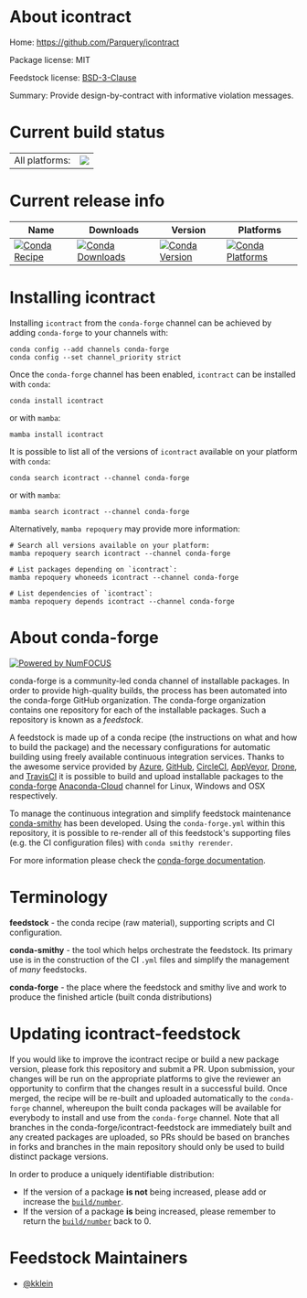 About icontract
===============

Home: https://github.com/Parquery/icontract

Package license: MIT

Feedstock license: [BSD-3-Clause](https://github.com/conda-forge/icontract-feedstock/blob/main/LICENSE.txt)

Summary: Provide design-by-contract with informative violation messages.

Current build status
====================


<table><tr><td>All platforms:</td>
    <td>
      <a href="https://dev.azure.com/conda-forge/feedstock-builds/_build/latest?definitionId=15457&branchName=main">
        <img src="https://dev.azure.com/conda-forge/feedstock-builds/_apis/build/status/icontract-feedstock?branchName=main">
      </a>
    </td>
  </tr>
</table>

Current release info
====================

| Name | Downloads | Version | Platforms |
| --- | --- | --- | --- |
| [![Conda Recipe](https://img.shields.io/badge/recipe-icontract-green.svg)](https://anaconda.org/conda-forge/icontract) | [![Conda Downloads](https://img.shields.io/conda/dn/conda-forge/icontract.svg)](https://anaconda.org/conda-forge/icontract) | [![Conda Version](https://img.shields.io/conda/vn/conda-forge/icontract.svg)](https://anaconda.org/conda-forge/icontract) | [![Conda Platforms](https://img.shields.io/conda/pn/conda-forge/icontract.svg)](https://anaconda.org/conda-forge/icontract) |

Installing icontract
====================

Installing `icontract` from the `conda-forge` channel can be achieved by adding `conda-forge` to your channels with:

```
conda config --add channels conda-forge
conda config --set channel_priority strict
```

Once the `conda-forge` channel has been enabled, `icontract` can be installed with `conda`:

```
conda install icontract
```

or with `mamba`:

```
mamba install icontract
```

It is possible to list all of the versions of `icontract` available on your platform with `conda`:

```
conda search icontract --channel conda-forge
```

or with `mamba`:

```
mamba search icontract --channel conda-forge
```

Alternatively, `mamba repoquery` may provide more information:

```
# Search all versions available on your platform:
mamba repoquery search icontract --channel conda-forge

# List packages depending on `icontract`:
mamba repoquery whoneeds icontract --channel conda-forge

# List dependencies of `icontract`:
mamba repoquery depends icontract --channel conda-forge
```


About conda-forge
=================

[![Powered by
NumFOCUS](https://img.shields.io/badge/powered%20by-NumFOCUS-orange.svg?style=flat&colorA=E1523D&colorB=007D8A)](https://numfocus.org)

conda-forge is a community-led conda channel of installable packages.
In order to provide high-quality builds, the process has been automated into the
conda-forge GitHub organization. The conda-forge organization contains one repository
for each of the installable packages. Such a repository is known as a *feedstock*.

A feedstock is made up of a conda recipe (the instructions on what and how to build
the package) and the necessary configurations for automatic building using freely
available continuous integration services. Thanks to the awesome service provided by
[Azure](https://azure.microsoft.com/en-us/services/devops/), [GitHub](https://github.com/),
[CircleCI](https://circleci.com/), [AppVeyor](https://www.appveyor.com/),
[Drone](https://cloud.drone.io/welcome), and [TravisCI](https://travis-ci.com/)
it is possible to build and upload installable packages to the
[conda-forge](https://anaconda.org/conda-forge) [Anaconda-Cloud](https://anaconda.org/)
channel for Linux, Windows and OSX respectively.

To manage the continuous integration and simplify feedstock maintenance
[conda-smithy](https://github.com/conda-forge/conda-smithy) has been developed.
Using the ``conda-forge.yml`` within this repository, it is possible to re-render all of
this feedstock's supporting files (e.g. the CI configuration files) with ``conda smithy rerender``.

For more information please check the [conda-forge documentation](https://conda-forge.org/docs/).

Terminology
===========

**feedstock** - the conda recipe (raw material), supporting scripts and CI configuration.

**conda-smithy** - the tool which helps orchestrate the feedstock.
                   Its primary use is in the construction of the CI ``.yml`` files
                   and simplify the management of *many* feedstocks.

**conda-forge** - the place where the feedstock and smithy live and work to
                  produce the finished article (built conda distributions)


Updating icontract-feedstock
============================

If you would like to improve the icontract recipe or build a new
package version, please fork this repository and submit a PR. Upon submission,
your changes will be run on the appropriate platforms to give the reviewer an
opportunity to confirm that the changes result in a successful build. Once
merged, the recipe will be re-built and uploaded automatically to the
`conda-forge` channel, whereupon the built conda packages will be available for
everybody to install and use from the `conda-forge` channel.
Note that all branches in the conda-forge/icontract-feedstock are
immediately built and any created packages are uploaded, so PRs should be based
on branches in forks and branches in the main repository should only be used to
build distinct package versions.

In order to produce a uniquely identifiable distribution:
 * If the version of a package **is not** being increased, please add or increase
   the [``build/number``](https://docs.conda.io/projects/conda-build/en/latest/resources/define-metadata.html#build-number-and-string).
 * If the version of a package **is** being increased, please remember to return
   the [``build/number``](https://docs.conda.io/projects/conda-build/en/latest/resources/define-metadata.html#build-number-and-string)
   back to 0.

Feedstock Maintainers
=====================

* [@kklein](https://github.com/kklein/)

